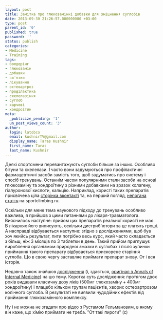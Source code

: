 ```yaml
---
layout: post
title: Замітка про глюкозамінні добавки для зміцнення суглобів
date: 2013-09-30 21:26:57.000000000 +03:00
type: post
parent_id: '0'
published: true
password: ''
status: publish
categories:
- Medicine
- Training
tags:
- болдерінг
- глюкозамін
- добавки
- зв'язки
- лікування
- остеоартроз
- профілактика
- скелелазіння
- суглоб
- харчові
- хондроїтин
meta:
  _publicize_pending: '1'
  un_post_views_count: '3'
author:
  login: latobco
  email: kushnirTV@gmail.com
  display_name: Taras Kushnir
  first_name: Taras
  last_name: Kushnir
---
```

<p>Деякі спортсмени перевантажують суглоби більше за інших. Особливо бігуни та скелелази. І часто вони задумуються про профілактичні фармацевтичні засоби замість того, щоб задуматись про систему і спосіб тренувань. Останнім часом популярними стали засоби на основі глюкозаміну та хондроїтину з різними добавками на зразок колагену, гіалуронової кислоти, кальцію. Наприклад, користі таких препаратів присвячена ціла <a title="Про суставы" href="http://vk.com/topic-6260839_28161713" target="_blank">сторінка вконтакті</a> та, на перший погляд, <a title="Харчові добавки" href="http://web.archive.org/web/20131207004836/http://sport-climbing.ru/publ/pishhevye_dobavki_i_sportivnoe_pitanie_pri_zanjatijakh_skalolazaniem/1-1-0-25" target="_blank">непогана стаття</a> на sportclimbing.ru.</p>
<p>Оскільки для мене тема наукового підходу до тренувань особливо важлива, я прийшов з цими питаннями до лікаря-травматолога. Вияснилось наступне: прийом цих препаратів реальної користі не має. В лікарнях його виписують, оскільки дистриб'ютори за це платять гроші. А насправді відбувається наступне: згідно з дослідженнями, щоб був хоч якийсь результат, пити потрібно весь курс, який часто складається з більш, ніж 3 місяців по 3 таблетки в день. Такий прийом приглушує вироблення організмом природної змазки в суглобах і після зупинки приймання такого препарату відбувається прискорене старіння суглоба. Що в свою чергу заставляє приймати препарат знову. От і вся історія.</p>
<p>Недавно також знайшов <a title="Дослідження ефективності глюкозаміну та хондроїтину" href="http://spinet.ru/news/?id=457" target="_blank">дослідження</a> (і, здається, <a title="Meta-analysis: Chondroitin for Osteoarthritis of the Knee or Hip" href="http://annals.org/article.aspx?articleid=734153" target="_blank">оригінал в Annals of Internal Medicine</a>) на цю тему. Коротка суть дослідження: протягом двох років видавали класичну дозу ліків (500мг глюкозаміну + 400мг хондроїтину) і плацебо кільком групам пацієнтів, хворих остеоартрозом колінного суглоба. В результаті не виявили чудодійних ефектів від приймання глюкозамінного комплексу.</p>
<p>Ну і не можна не згадати про <a title="Альтернативный урок с Рустамом Гельмановым в Казани " href="http://www.youtube.com/watch?v=9tCNKCeAlQY" target="_blank">відео</a> з Рустамом Гельмановим, в якому він каже, що хімію приймати не треба. "От такі пироги" (с)</p>
